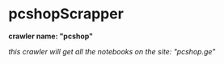 # pcshopScrapper

**crawler name: "pcshop"**

*this crawler will get all the notebooks on the site: "pcshop.ge"*

